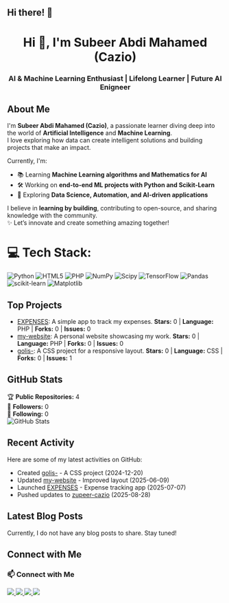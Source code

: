 ## Hi there! 👋

<h1 align="center">Hi 👋, I'm Subeer Abdi Mahamed (Cazio)</h1>
<h3 align="center">AI & Machine Learning Enthusiast | Lifelong Learner | Future AI Enigneer</h3>


## About Me


I'm **Subeer Abdi Mahamed (Cazio)**, a passionate learner diving deep into the world of **Artificial Intelligence** and **Machine Learning**.  
I love exploring how data can create intelligent solutions and building projects that make an impact.  

Currently, I'm:  
- 📚 Learning **Machine Learning algorithms and Mathematics for AI**  
- 🛠 Working on **end-to-end ML projects with Python and Scikit-Learn**  
- 🤖 Exploring **Data Science, Automation, and AI-driven applications**  

I believe in **learning by building**, contributing to open-source, and sharing knowledge with the community.  
✨ Let’s innovate and create something amazing together!  


# 💻 Tech Stack:
![Python](https://img.shields.io/badge/python-3670A0?style=for-the-badge&logo=python&logoColor=ffdd54) ![HTML5](https://img.shields.io/badge/html5-%23E34F26.svg?style=for-the-badge&logo=html5&logoColor=white) ![PHP](https://img.shields.io/badge/php-%23777BB4.svg?style=for-the-badge&logo=php&logoColor=white) ![NumPy](https://img.shields.io/badge/numpy-%23013243.svg?style=for-the-badge&logo=numpy&logoColor=white) ![Scipy](https://img.shields.io/badge/SciPy-%230C55A5.svg?style=for-the-badge&logo=scipy&logoColor=%white) ![TensorFlow](https://img.shields.io/badge/TensorFlow-%23FF6F00.svg?style=for-the-badge&logo=TensorFlow&logoColor=white) ![Pandas](https://img.shields.io/badge/pandas-%23150458.svg?style=for-the-badge&logo=pandas&logoColor=white) ![scikit-learn](https://img.shields.io/badge/scikit--learn-%23F7931E.svg?style=for-the-badge&logo=scikit-learn&logoColor=white) ![Matplotlib](https://img.shields.io/badge/Matplotlib-%23ffffff.svg?style=for-the-badge&logo=Matplotlib&logoColor=black)

## Top Projects

- [EXPENSES](https://github.com/zupeer-cazio/EXPENSES): A simple app to track my expenses. **Stars:** 0 | **Language:** PHP | **Forks:** 0 | **Issues:** 0
- [my-website](https://github.com/zupeer-cazio/my-website): A personal website showcasing my work. **Stars:** 0 | **Language:** PHP | **Forks:** 0 | **Issues:** 0
- [golis-](https://github.com/zupeer-cazio/golis-): A CSS project for a responsive layout. **Stars:** 0 | **Language:** CSS | **Forks:** 0 | **Issues:** 1

## GitHub Stats

🏆 **Public Repositories:** 4  
👥 **Followers:** 0  
🔄 **Following:** 0  
![GitHub Stats](https://github-readme-stats.vercel.app/api?username=zupeer-cazio&show_icons=true&theme=radical)

## Recent Activity

Here are some of my latest activities on GitHub:
- Created [golis-](https://github.com/zupeer-cazio/golis-) - A CSS project (2024-12-20)
- Updated [my-website](https://github.com/zupeer-cazio/my-website) - Improved layout (2025-06-09)
- Launched [EXPENSES](https://github.com/zupeer-cazio/EXPENSES) - Expense tracking app (2025-07-07)
- Pushed updates to [zupeer-cazio](https://github.com/zupeer-cazio/zupeer-cazio) (2025-08-28)

## Latest Blog Posts

Currently, I do not have any blog posts to share. Stay tuned!

## Connect with Me

### 📫 Connect with Me  
<p align="left">
  <a href="mailto:Csubeer02@gmail.com">
    <img src="https://img.shields.io/badge/Email-D14836?style=for-the-badge&logo=gmail&logoColor=white"/>
  </a>
  <a href="https://linkedin.com/in/your-link" target="_blank">
    <img src="https://img.shields.io/badge/LinkedIn-0077B5?style=for-the-badge&logo=linkedin&logoColor=white"/>
  </a>
  <a href="https://twitter.com/your-link" target="_blank">
    <img src="https://img.shields.io/badge/Twitter-1DA1F2?style=for-the-badge&logo=twitter&logoColor=white"/>
  </a>
  <a href="https://github.com/zupeer-cazio" target="_blank">
    <img src="https://img.shields.io/badge/GitHub-181717?style=for-the-badge&logo=github&logoColor=white"/>
  </a>
</p>

























